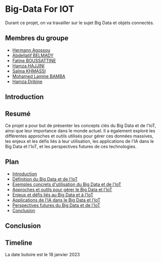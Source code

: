 # Big-Data For IOT

Durant ce projet, on va travailler sur le sujet Big Data et objets connectés.

## **Membres du groupe**
- [Hermann Agossou](https://github.com/hermann-web/)
- [Abdellatif BELMADY](https://github.com/Abdellatif-belmady/)
- [Fatine BOUSSATTINE](https://github.com/FatineDev/)
- [Hamza HAJJINI](https://github.com/HAJJINIHamza/)
- [Salma KHMASSI](https://github.com/KHSalma04/)
- [Mohamed Lamine BAMBA](https://github.com/limto18/)
- [Hamza Dribine](https://github.com/hamza-dri/)

## **Introduction**

## **Resumé**
Ce projet a pour but de présenter les concepts clés du Big Data et de l'IoT, ainsi que leur importance dans le monde actuel. Il a également exploré les différentes approches et outils utilisés pour gérer ces données massives, les enjeux et les défis liés à leur utilisation, les applications de l'IA dans le Big Data et l'IoT, et les perspectives futures de ces technologies.

## **Plan**
- [Introduction](index.md)
- [Définition du Big Data et de l'IoT](definitions-big-data-et-iot.md)
- [Exemples concrets d'utilisation du Big Data et de l'IoT](cas-dusages.md)
- [Approches et outils pour gérer le Big Data et l'IoT](approches-et-outils.md)
- [Enjeux et défis liés au Big Data et à l'IoT](enjeux-et-defis.md)
- [Applications de l'IA dans le Big Data et l'IoT](applications-de-ia.md)
- [Perspectives futures du Big Data et de l'IoT](perspectives-futures.md)
- [Conclusion](conclusion.md)

## **Conclusion**

## **Timeline** 
La date butoire est le 18 janvier 2023


